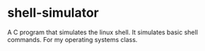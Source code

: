 # shell-simulator
A C program that simulates the linux shell. It simulates basic shell commands. For my operating systems class.
